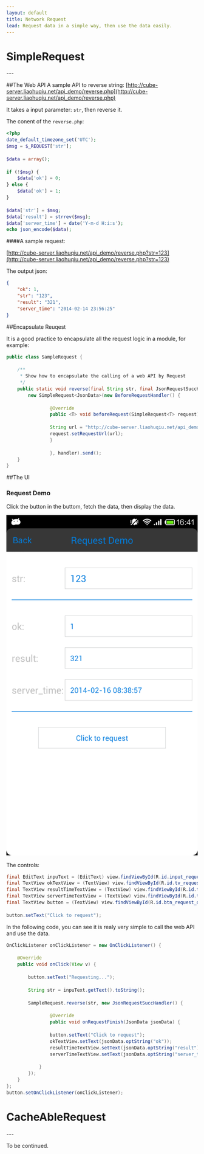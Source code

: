 ```yaml
---
layout: default
title: Network Request
lead: Request data in a simple way, then use the data easily.
---
```


<h1 id='simple-request'>SimpleRequest</h1>
---

##The Web API
A sample API to reverse string:
[http://cube-server.liaohuqiu.net/api_demo/reverse.php](http://cube-server.liaohuqiu.net/api_demo/reverse.php)

It takes a input parameter: `str`, then reverse it.

The conent of the `reverse.php`:

```php
<?php
date_default_timezone_set('UTC');
$msg = $_REQUEST['str'];

$data = array();

if (!$msg) {
    $data['ok'] = 0;
} else {
    $data['ok'] = 1;
}

$data['str'] = $msg;
$data['result'] = strrev($msg);
$data['server_time'] = date('Y-m-d H:i:s');
echo json_encode($data);
```

####A sample request:

[http://cube-server.liaohuqiu.net/api_demo/reverse.php?str=123](http://cube-server.liaohuqiu.net/api_demo/reverse.php?str=123)

The output json:

```json
{
    "ok": 1,
    "str": "123",
    "result": "321",
    "server_time": "2014-02-14 23:56:25"
}
```

##Encapsulate Reuqest

It is a good practice to encapsulate all the request logic in a module, for example:

```java
public class SampleRequest {

    /**
     * Show how to encapsulate the calling of a web API by Request
     */
    public static void reverse(final String str, final JsonRequestSuccHandler handler) {
        new SimpleRequest<JsonData>(new BeforeRequestHandler() {

                @Override
                public <T> void beforeRequest(SimpleRequest<T> request) {

                String url = "http://cube-server.liaohuqiu.net/api_demo/reverse.php?str=" + str;
                request.setRequestUrl(url);
                }

                }, handler).send();
    }
}
```

##The UI

<div class='row'>
    <div class="col-sm-10">
        <h3>Request Demo</h3>
        <p class='lead'>Click the button in the buttom, fetch the data, then display the data.</p>
    </div>
</div>
<div class='row'>
    <div class="col-sm-4">
        <div class="thumbnail">
            <img src="/assets/img/sample-snapshot/request-demo.png" alt="">
        </div>
    </div>
</div>


The controls:

```java
final EditText inpuText = (EditText) view.findViewById(R.id.input_request_demo_str);
final TextView okTextView = (TextView) view.findViewById(R.id.tv_request_demo_ok);
final TextView resultTimeTextView = (TextView) view.findViewById(R.id.tv_request_demo_result);
final TextView serverTimeTextView = (TextView) view.findViewById(R.id.tv_request_demo_server_time);
final TextView button = (TextView) view.findViewById(R.id.btn_request_demo_time);

button.setText("Click to request");
```

In the following code, you can see it is realy very simple to call the web API and use the data.

```java
OnClickListener onClickListener = new OnClickListener() {

    @Override
    public void onClick(View v) {

        button.setText("Requesting...");

        String str = inpuText.getText().toString();

        SampleRequest.reverse(str, new JsonRequestSuccHandler() {

                @Override
                public void onRequestFinish(JsonData jsonData) {

                button.setText("Click to request");
                okTextView.setText(jsonData.optString("ok"));
                resultTimeTextView.setText(jsonData.optString("result"));
                serverTimeTextView.setText(jsonData.optString("server_time"));

            }
        });
    }
};
button.setOnClickListener(onClickListener);
```

<h1 id='cache-able-request'>CacheAbleRequest</h1>
---

To be continued.
